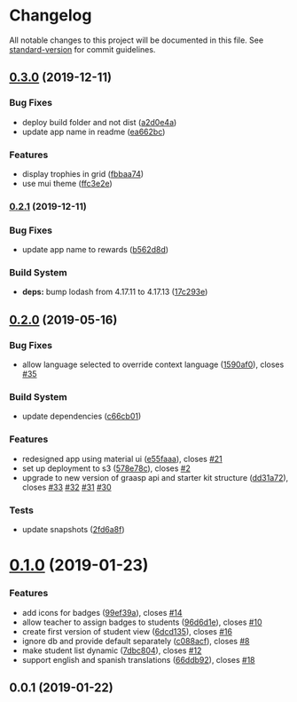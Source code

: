 # Changelog

All notable changes to this project will be documented in this file. See [standard-version](https://github.com/conventional-changelog/standard-version) for commit guidelines.

## [0.3.0](https://github.com/graasp/graasp-app-rewards/compare/v0.2.1...v0.3.0) (2019-12-11)

### Bug Fixes

- deploy build folder and not dist ([a2d0e4a](https://github.com/graasp/graasp-app-rewards/commit/a2d0e4a))
- update app name in readme ([ea662bc](https://github.com/graasp/graasp-app-rewards/commit/ea662bc))

### Features

- display trophies in grid ([fbbaa74](https://github.com/graasp/graasp-app-rewards/commit/fbbaa74))
- use mui theme ([ffc3e2e](https://github.com/graasp/graasp-app-rewards/commit/ffc3e2e))

### [0.2.1](https://github.com/graasp/graasp-app-rewards/compare/v0.2.0...v0.2.1) (2019-12-11)

### Bug Fixes

- update app name to rewards ([b562d8d](https://github.com/graasp/graasp-app-rewards/commit/b562d8d))

### Build System

- **deps:** bump lodash from 4.17.11 to 4.17.13 ([17c293e](https://github.com/graasp/graasp-app-rewards/commit/17c293e))

## [0.2.0](https://github.com/graasp/graasp-app-badges/compare/v0.1.0...v0.2.0) (2019-05-16)

### Bug Fixes

- allow language selected to override context language ([1590af0](https://github.com/graasp/graasp-app-badges/commit/1590af0)), closes [#35](https://github.com/graasp/graasp-app-badges/issues/35)

### Build System

- update dependencies ([c66cb01](https://github.com/graasp/graasp-app-badges/commit/c66cb01))

### Features

- redesigned app using material ui ([e55faaa](https://github.com/graasp/graasp-app-badges/commit/e55faaa)), closes [#21](https://github.com/graasp/graasp-app-badges/issues/21)
- set up deployment to s3 ([578e78c](https://github.com/graasp/graasp-app-badges/commit/578e78c)), closes [#2](https://github.com/graasp/graasp-app-badges/issues/2)
- upgrade to new version of graasp api and starter kit structure ([dd31a72](https://github.com/graasp/graasp-app-badges/commit/dd31a72)), closes [#33](https://github.com/graasp/graasp-app-badges/issues/33) [#32](https://github.com/graasp/graasp-app-badges/issues/32) [#31](https://github.com/graasp/graasp-app-badges/issues/31) [#30](https://github.com/graasp/graasp-app-badges/issues/30)

### Tests

- update snapshots ([2fd6a8f](https://github.com/graasp/graasp-app-badges/commit/2fd6a8f))

<a name="0.1.0"></a>

# [0.1.0](https://github.com/graasp/graasp-app-badges/compare/v0.0.1...v0.1.0) (2019-01-23)

### Features

- add icons for badges ([99ef39a](https://github.com/graasp/graasp-app-badges/commit/99ef39a)), closes [#14](https://github.com/graasp/graasp-app-badges/issues/14)
- allow teacher to assign badges to students ([96d6d1e](https://github.com/graasp/graasp-app-badges/commit/96d6d1e)), closes [#10](https://github.com/graasp/graasp-app-badges/issues/10)
- create first version of student view ([6dcd135](https://github.com/graasp/graasp-app-badges/commit/6dcd135)), closes [#16](https://github.com/graasp/graasp-app-badges/issues/16)
- ignore db and provide default separately ([c088acf](https://github.com/graasp/graasp-app-badges/commit/c088acf)), closes [#8](https://github.com/graasp/graasp-app-badges/issues/8)
- make student list dynamic ([7dbc804](https://github.com/graasp/graasp-app-badges/commit/7dbc804)), closes [#12](https://github.com/graasp/graasp-app-badges/issues/12)
- support english and spanish translations ([66ddb92](https://github.com/graasp/graasp-app-badges/commit/66ddb92)), closes [#18](https://github.com/graasp/graasp-app-badges/issues/18)

<a name="0.0.1"></a>

## 0.0.1 (2019-01-22)
